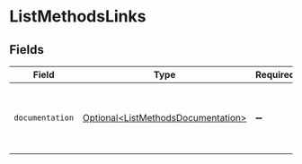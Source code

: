 # ListMethodsLinks


## Fields

| Field                                                                                  | Type                                                                                   | Required                                                                               | Description                                                                            |
| -------------------------------------------------------------------------------------- | -------------------------------------------------------------------------------------- | -------------------------------------------------------------------------------------- | -------------------------------------------------------------------------------------- |
| `documentation`                                                                        | [Optional\<ListMethodsDocumentation>](../../models/errors/ListMethodsDocumentation.md) | :heavy_minus_sign:                                                                     | The URL to the generic Mollie API error handling guide.                                |